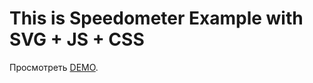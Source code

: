 # This is Speedometer Example with SVG + JS + CSS 

Просмотреть [DEMO](https://alexzgroup.github.io/example_speedometer/).
